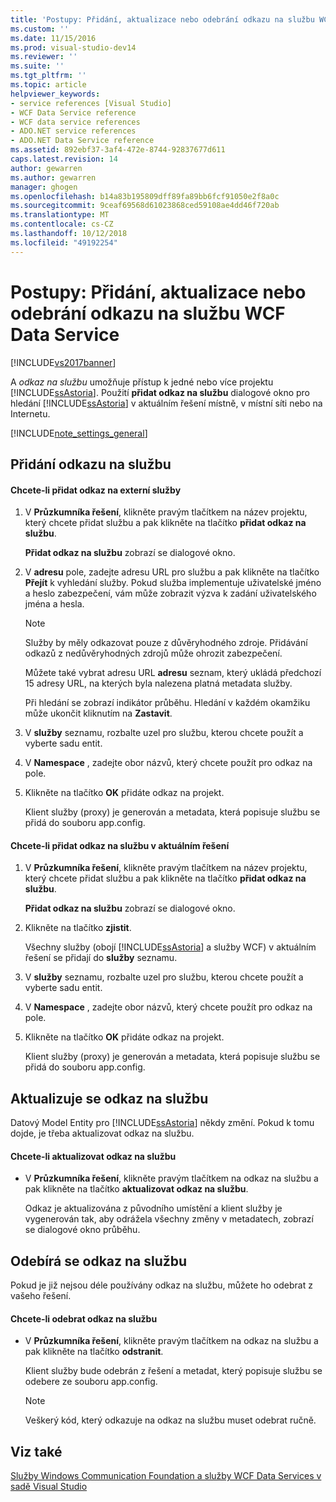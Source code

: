 ```yaml
---
title: 'Postupy: Přidání, aktualizace nebo odebrání odkazu na službu WCF Data | Dokumentace Microsoftu'
ms.custom: ''
ms.date: 11/15/2016
ms.prod: visual-studio-dev14
ms.reviewer: ''
ms.suite: ''
ms.tgt_pltfrm: ''
ms.topic: article
helpviewer_keywords:
- service references [Visual Studio]
- WCF Data Service reference
- WCF data service references
- ADO.NET service references
- ADO.NET Data Service reference
ms.assetid: 892ebf37-3af4-472e-8744-92837677d611
caps.latest.revision: 14
author: gewarren
ms.author: gewarren
manager: ghogen
ms.openlocfilehash: b14a83b195809dff89fa89bb6fcf91050e2f8a0c
ms.sourcegitcommit: 9ceaf69568d61023868ced59108ae4dd46f720ab
ms.translationtype: MT
ms.contentlocale: cs-CZ
ms.lasthandoff: 10/12/2018
ms.locfileid: "49192254"
---
```

# <a name="how-to-add-update-or-remove-a-wcf-data-service-reference"></a>Postupy: Přidání, aktualizace nebo odebrání odkazu na službu WCF Data Service
[!INCLUDE[vs2017banner](../includes/vs2017banner.md)]

  
A *odkaz na službu* umožňuje přístup k jedné nebo více projektu [!INCLUDE[ssAstoria](../includes/ssastoria-md.md)]. Použití **přidat odkaz na službu** dialogové okno pro hledání [!INCLUDE[ssAstoria](../includes/ssastoria-md.md)] v aktuálním řešení místně, v místní síti nebo na Internetu.  
  
 [!INCLUDE[note_settings_general](../includes/note-settings-general-md.md)]  
  
## <a name="adding-a-service-reference"></a>Přidání odkazu na službu  
  
#### <a name="to-add-a-reference-to-an-external-service"></a>Chcete-li přidat odkaz na externí služby  
  
1.  V **Průzkumníka řešení**, klikněte pravým tlačítkem na název projektu, který chcete přidat službu a pak klikněte na tlačítko **přidat odkaz na službu**.  
  
     **Přidat odkaz na službu** zobrazí se dialogové okno.  
  
2.  V **adresu** pole, zadejte adresu URL pro službu a pak klikněte na tlačítko **Přejít** k vyhledání služby. Pokud služba implementuje uživatelské jméno a heslo zabezpečení, vám může zobrazit výzva k zadání uživatelského jména a hesla.  
  
    > [!NOTE]
    >  Služby by měly odkazovat pouze z důvěryhodného zdroje. Přidávání odkazů z nedůvěryhodných zdrojů může ohrozit zabezpečení.  
  
     Můžete také vybrat adresu URL **adresu** seznam, který ukládá předchozí 15 adresy URL, na kterých byla nalezena platná metadata služby.  
  
     Při hledání se zobrazí indikátor průběhu. Hledání v každém okamžiku může ukončit kliknutím na **Zastavit**.  
  
3.  V **služby** seznamu, rozbalte uzel pro službu, kterou chcete použít a vyberte sadu entit.  
  
4.  V **Namespace** , zadejte obor názvů, který chcete použít pro odkaz na pole.  
  
5.  Klikněte na tlačítko **OK** přidáte odkaz na projekt.  
  
     Klient služby (proxy) je generován a metadata, která popisuje službu se přidá do souboru app.config.  
  
#### <a name="to-add-a-reference-to-a-service-in-the-current-solution"></a>Chcete-li přidat odkaz na službu v aktuálním řešení  
  
1.  V **Průzkumníka řešení**, klikněte pravým tlačítkem na název projektu, který chcete přidat službu a pak klikněte na tlačítko **přidat odkaz na službu**.  
  
     **Přidat odkaz na službu** zobrazí se dialogové okno.  
  
2.  Klikněte na tlačítko **zjistit**.  
  
     Všechny služby (obojí [!INCLUDE[ssAstoria](../includes/ssastoria-md.md)] a služby WCF) v aktuálním řešení se přidají do **služby** seznamu.  
  
3.  V **služby** seznamu, rozbalte uzel pro službu, kterou chcete použít a vyberte sadu entit.  
  
4.  V **Namespace** , zadejte obor názvů, který chcete použít pro odkaz na pole.  
  
5.  Klikněte na tlačítko **OK** přidáte odkaz na projekt.  
  
     Klient služby (proxy) je generován a metadata, která popisuje službu se přidá do souboru app.config.  
  
## <a name="updating-a-service-reference"></a>Aktualizuje se odkaz na službu  
 Datový Model Entity pro [!INCLUDE[ssAstoria](../includes/ssastoria-md.md)] někdy změní. Pokud k tomu dojde, je třeba aktualizovat odkaz na službu.  
  
#### <a name="to-update-a-service-reference"></a>Chcete-li aktualizovat odkaz na službu  
  
-   V **Průzkumníka řešení**, klikněte pravým tlačítkem na odkaz na službu a pak klikněte na tlačítko **aktualizovat odkaz na službu**.  
  
     Odkaz je aktualizována z původního umístění a klient služby je vygenerován tak, aby odrážela všechny změny v metadatech, zobrazí se dialogové okno průběhu.  
  
## <a name="removing-a-service-reference"></a>Odebírá se odkaz na službu  
 Pokud je již nejsou déle používány odkaz na službu, můžete ho odebrat z vašeho řešení.  
  
#### <a name="to-remove-a-service-reference"></a>Chcete-li odebrat odkaz na službu  
  
-   V **Průzkumníka řešení**, klikněte pravým tlačítkem na odkaz na službu a pak klikněte na tlačítko **odstranit**.  
  
     Klient služby bude odebrán z řešení a metadat, který popisuje službu se odebere ze souboru app.config.  
  
    > [!NOTE]
    >  Veškerý kód, který odkazuje na odkaz na službu muset odebrat ručně.  
  
## <a name="see-also"></a>Viz také  
 [Služby Windows Communication Foundation a služby WCF Data Services v sadě Visual Studio](../data-tools/windows-communication-foundation-services-and-wcf-data-services-in-visual-studio.md)

